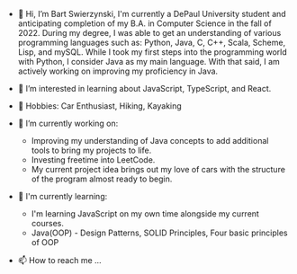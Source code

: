 - 👋 Hi, I’m Bart Swierzynski, I'm currently a DePaul University student and anticipating completion of my B.A. in Computer Science in the fall of 2022. During my degree, I was able to get an understanding of various programming languages such as: Python, Java, C, C++, Scala, Scheme, Lisp, and mySQL. While I took my first steps into the programming world with Python, I consider Java as my main language. With that said, I am actively working on improving my proficiency in Java. 

- 👀 I’m interested in learning about JavaScript, TypeScript, and React.

- 🌱 Hobbies: Car Enthusiast, Hiking, Kayaking

- 🌱 I’m currently working on:
   - Improving my understanding of Java concepts to add additional tools to bring my projects to life. 
   - Investing freetime into LeetCode.
   - My current project idea brings out my love of cars with the structure of the program almost ready to begin. 

- 💞️ I'm currently learning: 
  - I'm learning JavaScript on my own time alongside my current courses.
  - Java(OOP) - Design Patterns, SOLID Principles, Four basic principles of OOP

- 📫 How to reach me ...


<!---
bartswierz/bartswierz is a ✨ special ✨ repository because its `README.md` (this file) appears on your GitHub profile.
You can click the Preview link to take a look at your changes.
--->
